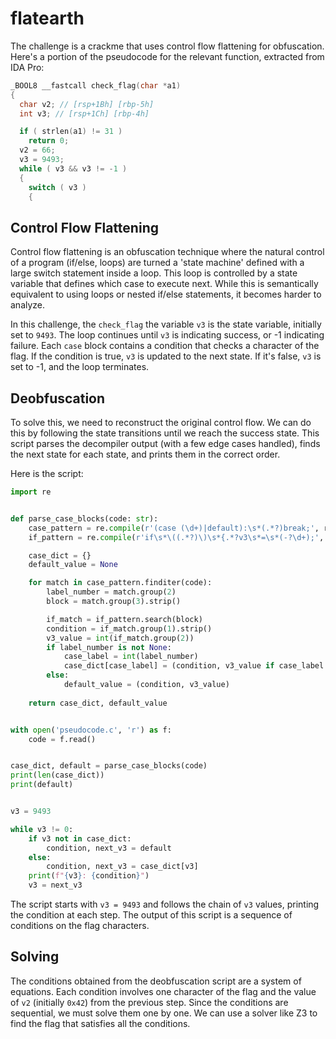 # flatearth

The challenge is a crackme that uses control flow flattening for obfuscation. Here's a portion of the pseudocode for the relevant function, extracted from IDA Pro:

```c
_BOOL8 __fastcall check_flag(char *a1)
{
  char v2; // [rsp+1Bh] [rbp-5h]
  int v3; // [rsp+1Ch] [rbp-4h]

  if ( strlen(a1) != 31 )
    return 0;
  v2 = 66;
  v3 = 9493;
  while ( v3 && v3 != -1 )
  {
    switch ( v3 )
    {
```

## Control Flow Flattening

Control flow flattening is an obfuscation technique where the natural control of a program (if/else, loops) are turned a 'state machine' defined with a large switch statement inside a loop. This loop is controlled by a state variable that defines which case to execute next. While this is semantically equivalent to using loops or nested if/else statements, it becomes harder to analyze.

In this challenge, the `check_flag` the variable `v3` is the state variable, initially set to `9493`. The loop continues until `v3` is indicating success, or -1 indicating failure. Each `case` block contains a condition that checks a character of the flag. If the condition is true, `v3` is updated to the next state. If it's false, `v3` is set to -1, and the loop terminates.

## Deobfuscation

To solve this, we need to reconstruct the original control flow. We can do this by following the state transitions until we reach the success state. This script parses the decompiler output (with a few edge cases handled), finds the next state for each state, and prints them in the correct order.

Here is the script:

```python
import re


def parse_case_blocks(code: str):
    case_pattern = re.compile(r'(case (\d+)|default):\s*(.*?)break;', re.DOTALL)
    if_pattern = re.compile(r'if\s*\((.*?)\)\s*{.*?v3\s*=\s*(-?\d+);', re.DOTALL)

    case_dict = {}
    default_value = None

    for match in case_pattern.finditer(code):
        label_number = match.group(2)
        block = match.group(3).strip()

        if_match = if_pattern.search(block)
        condition = if_match.group(1).strip()
        v3_value = int(if_match.group(2))
        if label_number is not None:
            case_label = int(label_number)
            case_dict[case_label] = (condition, v3_value if case_label != 30958 else 31615) # weird edge case in the decompilation
        else:
            default_value = (condition, v3_value)
            
    return case_dict, default_value


with open('pseudocode.c', 'r') as f:
    code = f.read()


case_dict, default = parse_case_blocks(code)
print(len(case_dict))
print(default)


v3 = 9493

while v3 != 0:
    if v3 not in case_dict:
        condition, next_v3 = default
    else:
        condition, next_v3 = case_dict[v3]        
    print(f"{v3}: {condition}")
    v3 = next_v3
```

The script starts with `v3 = 9493` and follows the chain of `v3` values, printing the condition at each step. The output of this script is a sequence of conditions on the flag characters.

## Solving

The conditions obtained from the deobfuscation script are a system of equations. Each condition involves one character of the flag and the value of `v2` (initially `0x42`) from the previous step. Since the conditions are sequential, we must solve them one by one. We can use a solver like Z3 to find the flag that satisfies all the conditions.
